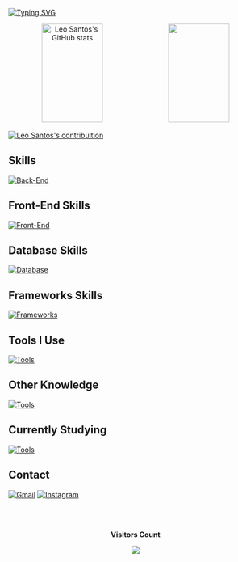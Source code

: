 
[![Typing SVG](https://readme-typing-svg.herokuapp.com/?color=00686c&size=35&center=true&vCenter=true&width=1000&lines=HELLO,+MY+NAME+is+LEONARDO+DOS+SANTOS+PAIVA;Be+Welcome!+:%29)](https://git.io/typing-svg)

<div align="center">
  <img width="49%" height="195px" src="https://github-readme-stats.vercel.app/api?username=leonardosantosp&show_icons=true&theme=tokyonight&title_color=15e5a6" alt="Leo Santos's GitHub stats">  
  
  <img width="49%" height="195px" src="https://github-readme-stats.vercel.app/api/top-langs/?username=leonardosantosp&layout=compact&langs_count=7&title_color=15e5a6&text_color=ffffff&icon_color=ec4899&bg_color=1c1917"/>

</div>

[![Leo Santos's contribuition](https://github-readme-activity-graph.vercel.app/graph?username=leonardosantosp&bg_color=000000&color=15e5a6&line=07e9a5&point=0a855c&area=true&hide_border=true)](https://github.com/ashutosh00710/github-readme-activity-graph)

## Skills
[![Back-End](https://skillicons.dev/icons?i=c,cpp,java,js,mysql,haskell,perl)](https://skillicons.dev)

## Front-End Skills
[![Front-End](https://skillicons.dev/icons?i=html,css,react,js,bootstrap,wordpress)](https://skillicons.dev)

## Database Skills
[![Database](https://skillicons.dev/icons?i=mysql,mongodb)](https://skillicons.dev)

## Frameworks Skills
[![Frameworks](https://skillicons.dev/icons?i=gradle,spring)](https://skillicons.dev)

## Tools I Use
[![Tools](https://skillicons.dev/icons?i=vscode,idea,git,github,maven,replit,blender,figma)](https://skillicons.dev)

## Other Knowledge
[![Tools](https://skillicons.dev/icons?i=arduino,r)](https://skillicons.dev)

## Currently Studying
[![Tools](https://skillicons.dev/icons?i=py,kotlin,nodejs,jquery)](https://skillicons.dev)

## Contact
[![Gmail](https://img.shields.io/badge/Gmail-D14836?style=for-the-badge&logo=gmail&logoColor=white)](mailto:leonardospaiva04@gmail.com)
[![Instagram](https://img.shields.io/badge/Instagram-E4405F?style=for-the-badge&logo=instagram&logoColor=white)](https://www.instagram.com/leonardo.santos.paiva/)

</div><br/>
<div align="center">
<br><p align="centre"><b>Visitors Count</b></p>  
<p align="center"><img align="center" src="https://profile-counter.glitch.me/{leonardosantosp}/count.svg" /></p> 
<br></div>



